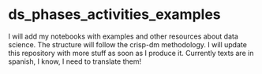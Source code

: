 # ds_phases_activities_examples

I will add my notebooks with examples and other resources about data science. The structure will follow the crisp-dm methodology.
I will update this repository with more stuff as soon as I produce it. Currently texts are in spanish, I know, I need to translate them!
